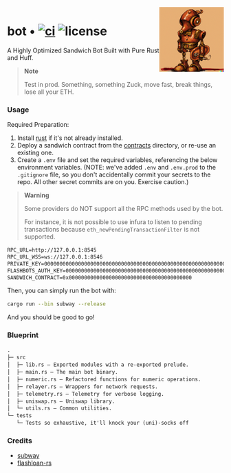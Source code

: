 <img align="right" width="150" height="150" top="100" src="./assets/bot.png">

# bot • [![ci](https://github.com/abigger87/subway-rs/actions/workflows/ci.yaml/badge.svg)](https://github.com/abigger87/subway-rs/actions/workflows/ci.yaml) ![license](https://img.shields.io/badge/License-MIT-green.svg?label=license)


A Highly Optimized Sandwich Bot Built with Pure Rust and Huff.

> **Note**
>
> Test in prod. Something, something Zuck, move fast, break things, lose all your ETH.


### Usage

Required Preparation:

1. Install [rust](https://www.rust-lang.org/tools/install) if it's not already installed.
2. Deploy a sandwich contract from the [contracts](../contracts/) directory, or re-use an existing one.
3. Create a `.env` file and set the required variables, referencing the below environment variables. (NOTE: we've added `.env` and `.env.prod` to the `.gitignore` file, so you don't accidentally commit your secrets to the repo. All other secret commits are on you. Exercise caution.)

> **Warning**
>
> Some providers do NOT support all the RPC methods used by the bot.
>
> For instance, it is not possible to use infura to listen to pending transactions because `eth_newPendingTransactionFilter` is not supported.

```ignore
RPC_URL=http://127.0.0.1:8545
RPC_URL_WSS=ws://127.0.0.1:8546
PRIVATE_KEY=0000000000000000000000000000000000000000000000000000000000000001
FLASHBOTS_AUTH_KEY=0000000000000000000000000000000000000000000000000000000000000002
SANDWICH_CONTRACT=0x0000000000000000000000000000000000000000
```

Then, you can simply run the bot with:

```bash
cargo run --bin subway --release
```

And you should be good to go!


### Blueprint

```txt
.
├─ src
│  ├─ lib.rs — Exported modules with a re-exported prelude.
│  ├─ main.rs — The main bot binary.
│  ├─ numeric.rs — Refactored functions for numeric operations.
│  ├─ relayer.rs — Wrappers for network requests.
│  ├─ telemetry.rs — Telemetry for verbose logging.
│  ├─ uniswap.rs — Uniswap library.
│  └─ utils.rs — Common utilities.
└─ tests
   └─ Tests so exhaustive, it'll knock your (uni)-socks off
```


### Credits

- [subway](https://github.com/libevm/subway)
- [flashloan-rs](https://github.com/whitenois3/flashloan-rs)
